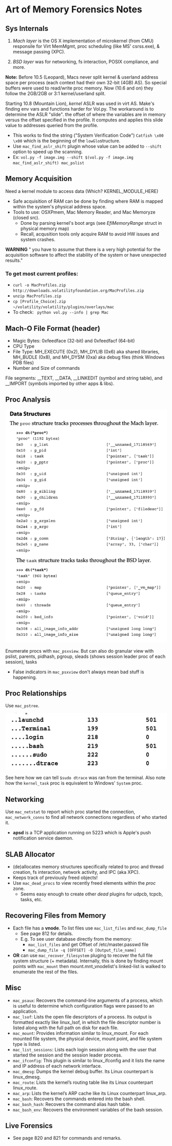 # Art of Memory Forensics Notes

## Sys Internals

1. _Mach layer_ is the OS X implementation of microkernel (from CMU) responsile for Virt MemMgmt, proc scheduling (like MS' csrss.exe), & message passing (XPC).

2. _BSD layer_ was for networking, fs interaction, POSIX compliance, and more.


**Note:** Before 10.5 (Leopard), Macs never split kernel & userland address space per process (each context had their own 32-bit (4GB) AS). So special buffers were used to read/write proc memory. Now (10.6 and on) they follow the 2GB/2GB or 3:1 kernel/userland split. 

Starting 10.8 (Mountain Lion), _kernel_ ASLR was used in virt AS. Make's finding env vars and functions harder for Vol.py. The workaround is to determine the ASLR "slide". the offset of where the variables are in memory versus the offset specified in the profile. It computes and applies this slide value to addresses queried from the profile.

- This works to find the string ("System Verification Code") `Catfish \x00 \x00` which is the beginning of the `lowGlo`structure. 
- Use `mac_find_aslr_shift` plugin whose value can be added to `--shift` option to speed up the scanning.
- Ex: `vol.py -f image.img --shift $(vol.py -f image.img mac_find_aslr_shift) mac_pslist`

## Memory Acquisition

Need a kernel module to access data (Which? KERNEL_MODULE_HERE)

- Safe acquisition of RAM can be done by finding where RAM is
  mapped within the system's physical address space.
- Tools to use: OSXPmem, Mac Memory Reader, and Mac Memoryze (closed src).
	- Done by parsing kernel's boot args (see _EfiMemoryRange_ struct in physical memory map)
	- Recall, acqusition tools only acquire RAM to avoid HW issues and system crashes.

**WARNING** " you have to assume that there is a very high potential for the acquisition software to affect the stability of the system or have unexpected results."

### To get most current profiles: 

- `curl -o MacProfiles.zip http://downloads.volatilityfoundation.org/MacProfiles.zip`
- `unzip MacProfiles.zip`
- `cp [Profile_Choice].zip  ~/volatility/volatility/plugins/overlays/mac`
- To check: ` python vol.py --info | grep Mac`

## Mach-O File Format (header)

- Magic Bytes: 0xfeedface (32-bit) and 0xfeedfacf (64-bit)
- CPU Type
- File Type: MH_EXECUTE (0x2), MH_DYLIB (0x6) aka shared libraries, MH_BUDLE (0x8), and MH_DYSM (0xa) aka debug files (think Windows PDB files) 
- Number and Size of commands

File segments: __TEXT, __DATA, __LINKEDIT (symbol and string table), and __IMPORT (symbols imported by other apps & libs).

## Proc Analysis

![Mac_structs](mac_structs.png)

Enumerate procs with `mac_psxview`. But can also do granular view with pslist, parents, pidhash, pgroup, sleads (shows session leader proc of each session), tasks

- False indicators in `mac_psxview` don't always mean bad stuff is happening.

## Proc Relationships

Use `mac_pstree`.

![mac_pstree output](mac_pstree_output.png)

See here how we can tell `$sudo dtrace` was ran from the terminal. Also note how the `kernel_task` proc is equivalent to Windows' `System` proc.

## Networking

Use `mac_netstat` to report which proc started the connection, `mac_network_conns` to find all network connections regardless of who started it.

- **apsd** is a TCP application running on 5223 which is Apple's
  push notification service daemon.


## SLAB Allocator

- (de)allocates memory structures specifically related to proc and thread creation, fs interaction, network activity, and IPC (aka XPC).
- Keeps track of previously freed objects!
- Use `mac_dead_procs` to view recently freed elements within the _proc_ zone.
	- Seems easy enough to create other _dead_ plugins for udpcb, tcpcb, tasks, etc.

## Recovering Files from Memory

- Each file has a **vnode**. To list files use `mac_list_files` and `mac_dump_file`
	- See page 812 for details.
	- E.g. To see user database directly from the memory:
		- `mac_list_files` and get Offset of
		  /etc/master.passwd file
		- `mac_dump_file -q [OFFSET] -O [Output_file_name]` 
- **OR** can use `mac_recover_filesystem` pluging to recover the full file system structure (+ metadata). Internally, this is done by finding mount points with `mac_mount` then mount.mnt_vnodelist's linked-list is walked to enumerate the rest of the files.

## Misc

- `mac_psaux`: Recovers the command-line arguments of a process, which is useful to determine which configuration flags were passed to an application.
- `mac_lsof`: Lists the open file descriptors of a process. Its output is formatted exactly like linux_lsof, in which the file descriptor number is listed along with the full path on disk for each file. 
- `mac_mount`: Provides information similar to linux_mount. For each mounted file system, the physical device, mount point, and file system type is listed.
- `mac_list_sessions`: Lists each login session along with the user that started the session and the session leader process.
- `mac_ifconfig`: This plugin is similar to linux_ifconfig and it lists the name and IP address of each network interface.
- `mac_dmesg`: Dumps the kernel debug buffer. Its Linux counterpart is linux_dmesg.
- `mac_route`: Lists the kernel’s routing table like its Linux counterpart linux_route.
- `mac_arp`: Lists the kernel’s ARP cache like its Linux counterpart linux_arp. 
- `mac_bash`: Recovers the commands entered into the bash shell.
- `mac_bash_hash`: Recovers the command alias hash table.
- `mac_bash_env`: Recovers the environment variables of the bash session.



## Live Forensics

- See page 820 and 821 for commands and remarks.
